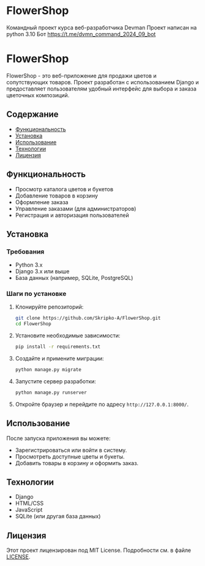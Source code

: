 # FlowerShop
Командный проект курса веб-разработчика Devman
Проект написан на python 3.10
Бот https://t.me/dvmn_command_2024_09_bot
# FlowerShop

FlowerShop - это веб-приложение для продажи цветов и сопутствующих товаров. Проект разработан с использованием Django и предоставляет пользователям удобный интерфейс для выбора и заказа цветочных композиций.

## Содержание

- [Функциональность](#функциональность)
- [Установка](#установка)
- [Использование](#использование)
- [Технологии](#технологии)
- [Лицензия](#лицензия)

## Функциональность

- Просмотр каталога цветов и букетов
- Добавление товаров в корзину
- Оформление заказа
- Управление заказами (для администраторов)
- Регистрация и авторизация пользователей

## Установка

### Требования

- Python 3.x
- Django 3.x или выше
- База данных (например, SQLite, PostgreSQL)

### Шаги по установке

1. Клонируйте репозиторий:

   ```bash
   git clone https://github.com/Skripko-A/FlowerShop.git
   cd FlowerShop
   ```

2. Установите необходимые зависимости:

   ```bash
   pip install -r requirements.txt
   ```

3. Создайте и примените миграции:

   ```bash
   python manage.py migrate
   ```

4. Запустите сервер разработки:

   ```bash
   python manage.py runserver
   ```

5. Откройте браузер и перейдите по адресу `http://127.0.0.1:8000/`.

## Использование

После запуска приложения вы можете:

- Зарегистрироваться или войти в систему.
- Просмотреть доступные цветы и букеты.
- Добавить товары в корзину и оформить заказ.

## Технологии

- Django
- HTML/CSS
- JavaScript
- SQLite (или другая база данных)

## Лицензия

Этот проект лицензирован под MIT License. Подробности см. в файле [LICENSE](LICENSE).